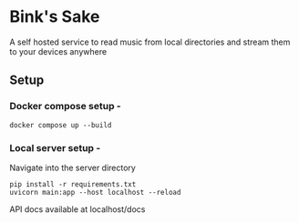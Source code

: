 # Bink's Sake
A self hosted service to read music from local directories and stream them to your devices anywhere

## Setup
### Docker compose setup -
```
docker compose up --build
```

### Local server setup -
Navigate into the server directory
```
pip install -r requirements.txt
uvicorn main:app --host localhost --reload
```

API docs available at localhost/docs
